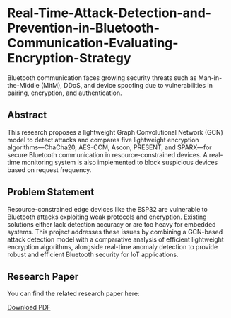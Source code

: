 # Real-Time-Attack-Detection-and-Prevention-in-Bluetooth-Communication-Evaluating-Encryption-Strategy
Bluetooth communication faces growing security threats such as Man-in-the-Middle (MitM), DDoS, and device spoofing due to vulnerabilities in pairing, encryption, and authentication.

## Abstract

This research proposes a lightweight Graph Convolutional Network (GCN) model to detect attacks and compares five lightweight encryption algorithms—ChaCha20, AES-CCM, Ascon, PRESENT, and SPARX—for secure Bluetooth communication in resource-constrained devices. A real-time monitoring system is also implemented to block suspicious devices based on request frequency.

## Problem Statement

Resource-constrained edge devices like the ESP32 are vulnerable to Bluetooth attacks exploiting weak protocols and encryption. Existing solutions either lack detection accuracy or are too heavy for embedded systems. This project addresses these issues by combining a GCN-based attack detection model with a comparative analysis of efficient lightweight encryption algorithms, alongside real-time anomaly detection to provide robust and efficient Bluetooth security for IoT applications.


## Research Paper

You can find the related research paper here:  

[Download PDF](.Group_8.pdf)
